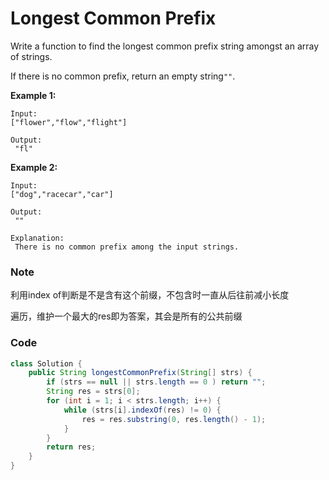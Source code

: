 # Longest Common Prefix

Write a function to find the longest common prefix string amongst an array of strings.

If there is no common prefix, return an empty string`""`.

**Example 1:**

```
Input: 
["flower","flow","flight"]

Output:
 "fl"
```

**Example 2:**

```
Input: 
["dog","racecar","car"]

Output:
 ""

Explanation:
 There is no common prefix among the input strings.
```

### Note

利用index of判断是不是含有这个前缀，不包含时一直从后往前减小长度

遍历，维护一个最大的res即为答案，其会是所有的公共前缀

### Code

```java
class Solution {
    public String longestCommonPrefix(String[] strs) {
        if (strs == null || strs.length == 0 ) return "";
        String res = strs[0];
        for (int i = 1; i < strs.length; i++) {
            while (strs[i].indexOf(res) != 0) {
                res = res.substring(0, res.length() - 1);
            }
        }
        return res;
    }
}
```



